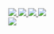 <div>
 <a href="https://qiskit.org/" target="blank">
  <img src="https://custom-icon-badges.demolab.com/badge/-Qiskit-6929c4?style=for-the-badge&logoColor=white&logo=qiskit"/>
 </a>
  <a href='https://www.kevintian.me/' target="_blank">
    <img src='https://custom-icon-badges.demolab.com/badge/-Portfolio-blue?style=for-the-badge&logoColor=white&logo=repo'/>
  </a>

  <a href="https://www.linkedin.com/in/kt474/" target="_blank">
    <img src = 'https://custom-icon-badges.demolab.com/badge/-LinkedIn-F25278?style=for-the-badge&logo=linkedin&logoColor=white'/>
  </a>

  <a href="https://www.worldcubeassociation.org/persons/2013TIAN01" target="_blank">
    <img src = 'https://custom-icon-badges.demolab.com/badge/-speedcubing-orange?style=for-the-badge&logo=nintendogamecube&logoColor=white'/>
  </a>
 
  <br/>
 <a href = "https://github.com/anuraghazra/github-readme-stats" target="_blank">
  <img align="center" src = "https://github-readme-stats.vercel.app/api?username=kt474&theme=buefy&show_icons=true&"/>
 </a>
 </div>
   
